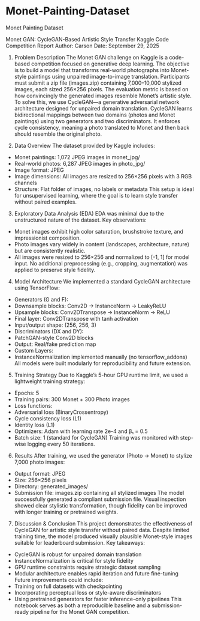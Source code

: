# Monet-Painting-Dataset
Monet Painting Dataset

Monet GAN: CycleGAN-Based Artistic Style Transfer
Kaggle Code Competition Report
Author: Carson
Date: September 29, 2025

1. Problem Description
The Monet GAN challenge on Kaggle is a code-based competition focused on generative deep learning. The objective is to build a model that transforms real-world photographs into Monet-style paintings using unpaired image-to-image translation. Participants must submit a zip file (images.zip) containing 7,000–10,000 stylized images, each sized 256×256 pixels. The evaluation metric is based on how convincingly the generated images resemble Monet’s artistic style.
To solve this, we use CycleGAN—a generative adversarial network architecture designed for unpaired domain translation. CycleGAN learns bidirectional mappings between two domains (photos and Monet paintings) using two generators and two discriminators. It enforces cycle consistency, meaning a photo translated to Monet and then back should resemble the original photo.

2. Data Overview
The dataset provided by Kaggle includes:
- Monet paintings: 1,072 JPEG images in monet_jpg/
- Real-world photos: 6,287 JPEG images in photo_jpg/
- Image format: JPEG
- Image dimensions: All images are resized to 256×256 pixels with 3 RGB channels
- Structure: Flat folder of images, no labels or metadata
This setup is ideal for unsupervised learning, where the goal is to learn style transfer without paired examples.

3. Exploratory Data Analysis (EDA)
EDA was minimal due to the unstructured nature of the dataset. Key observations:
- Monet images exhibit high color saturation, brushstroke texture, and impressionist composition.
- Photo images vary widely in content (landscapes, architecture, nature) but are consistently realistic.
- All images were resized to 256×256 and normalized to [-1, 1] for model input.
No additional preprocessing (e.g., cropping, augmentation) was applied to preserve style fidelity.

4. Model Architecture
We implemented a standard CycleGAN architecture using TensorFlow:
- Generators (G and F):
- Downsample blocks: Conv2D → InstanceNorm → LeakyReLU
- Upsample blocks: Conv2DTranspose → InstanceNorm → ReLU
- Final layer: Conv2DTranspose with tanh activation
- Input/output shape: (256, 256, 3)
- Discriminators (DX and DY):
- PatchGAN-style Conv2D blocks
- Output: Real/fake prediction map
- Custom Layers:
- InstanceNormalization implemented manually (no tensorflow_addons)
All models were built modularly for reproducibility and future extension.

5. Training Strategy
Due to Kaggle’s 5-hour GPU runtime limit, we used a lightweight training strategy:
- Epochs: 5
- Training pairs: 300 Monet + 300 Photo images
- Loss functions:
- Adversarial loss (BinaryCrossentropy)
- Cycle consistency loss (L1)
- Identity loss (L1)
- Optimizers: Adam with learning rate 2e-4 and β₁ = 0.5
- Batch size: 1 (standard for CycleGAN)
Training was monitored with step-wise logging every 50 iterations.

6. Results
After training, we used the generator (Photo → Monet) to stylize 7,000 photo images:
- Output format: JPEG
- Size: 256×256 pixels
- Directory: generated_images/
- Submission file: images.zip containing all stylized images
The model successfully generated a compliant submission file. Visual inspection showed clear stylistic transformation, though fidelity can be improved with longer training or pretrained weights.

7. Discussion & Conclusion
This project demonstrates the effectiveness of CycleGAN for artistic style transfer without paired data. Despite limited training time, the model produced visually plausible Monet-style images suitable for leaderboard submission. Key takeaways:
- CycleGAN is robust for unpaired domain translation
- InstanceNormalization is critical for style fidelity
- GPU runtime constraints require strategic dataset sampling
- Modular architecture enables rapid iteration and future fine-tuning
Future improvements could include:
- Training on full datasets with checkpointing
- Incorporating perceptual loss or style-aware discriminators
- Using pretrained generators for faster inference-only pipelines
This notebook serves as both a reproducible baseline and a submission-ready pipeline for the Monet GAN competition.
